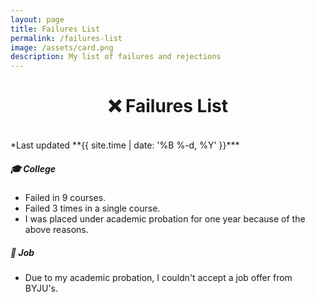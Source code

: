```yaml
---
layout: page
title: Failures List
permalink: /failures-list
image: /assets/card.png
description: My list of failures and rejections
---
```


<h1 style="text-align:center;" >❌ Failures List</h1>

<br>
*Last updated **{{ site.time | date: '%B %-d, %Y' }}***

##### 🎓 College
* Failed in 9 courses.
* Failed 3 times in a single course.
* I was placed under academic probation for one year because of the above reasons.

##### 💼 Job
* Due to my academic probation, I couldn't accept a job offer from BYJU's.